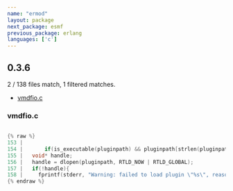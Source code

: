 ```yaml
---
name: "ermod"
layout: package
next_package: esmf
previous_package: erlang
languages: ['c']
---
```

## 0.3.6
2 / 138 files match, 1 filtered matches.

 - [vmdfio.c](#vmdfioc)

### vmdfio.c

```c

{% raw %}
153 |       
154 |       if(is_executable(pluginpath) && pluginpath[strlen(pluginpath)-1] != '.'){
155 | 	void* handle;
156 | 	handle = dlopen(pluginpath, RTLD_NOW | RTLD_GLOBAL);
157 | 	if(!handle){
158 | 	  fprintf(stderr, "Warning: failed to load plugin \"%s\", reason: \"%s\"\n", pluginpath, dlerror());
{% endraw %}

```